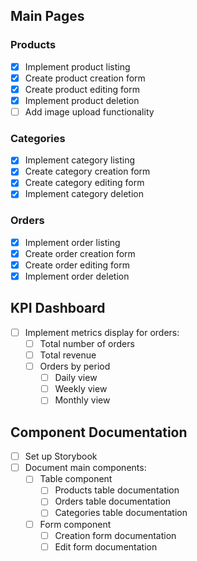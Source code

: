 ## Main Pages

### Products
- [x] Implement product listing
- [x] Create product creation form
- [x] Create product editing form
- [x] Implement product deletion
- [ ] Add image upload functionality

### Categories
- [x] Implement category listing
- [x] Create category creation form
- [x] Create category editing form
- [x] Implement category deletion

### Orders
- [x] Implement order listing
- [x] Create order creation form
- [x] Create order editing form
- [x] Implement order deletion

## KPI Dashboard
- [ ] Implement metrics display for orders:
  - [ ] Total number of orders
  - [ ] Total revenue
  - [ ] Orders by period
    - [ ] Daily view
    - [ ] Weekly view
    - [ ] Monthly view

## Component Documentation
- [ ] Set up Storybook
- [ ] Document main components:
  - [ ] Table component
    - [ ] Products table documentation
    - [ ] Orders table documentation
    - [ ] Categories table documentation
  - [ ] Form component
    - [ ] Creation form documentation
    - [ ] Edit form documentation